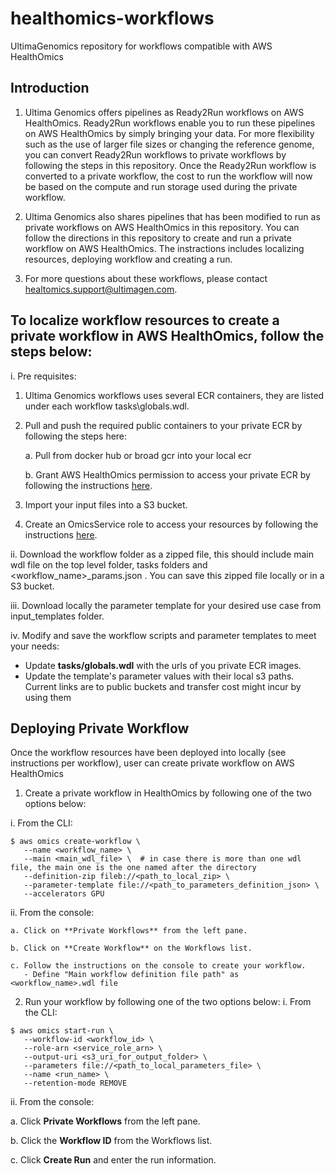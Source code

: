 # healthomics-workflows
UltimaGenomics repository for workflows compatible with AWS HealthOmics

## Introduction

1.	Ultima Genomics offers pipelines as Ready2Run workflows on AWS HealthOmics. Ready2Run workflows enable you to run these pipelines on AWS HealthOmics by simply bringing your data. For more flexibility such as the use of larger file sizes or changing the reference genome, you can convert Ready2Run workflows to private workflows by following the steps in this repository. Once the Ready2Run workflow is converted to a private workflow, the cost to run the workflow will now be based on the compute and run storage used during the private workflow.

2.	Ultima Genomics also shares pipelines that has been modified to run as private workflows on AWS HealthOmics in this repository. You can follow the directions in this repository to create and run a private workflow on AWS HealthOmics. The instractions includes localizing resources, deploying workflow and creating a run.

3.	For more questions about these workflows, please contact healtomics.support@ultimagen.com.

## To localize workflow resources to create a private workflow in AWS HealthOmics, follow the steps below:
i. Pre requisites: 
1. Ultima Genomics workflows uses several ECR containers, they are listed under each workflow tasks\globals.wdl.

2. Pull and push the required public containers to your private ECR by following the steps here:

    a. Pull from docker hub or broad gcr into your local ecr
   
    b. Grant AWS HealthOmics permission to access your private ECR by following the instructions [here](https://docs.aws.amazon.com/omics/latest/dev/permissions-resource.html#permissions-resource-ecr).
   
4. Import your input files into a S3 bucket.
5. Create an OmicsService role to access your resources by following the instructions [here](https://docs.aws.amazon.com/omics/latest/dev/setting-up-workflows.html).

ii. Download the workflow folder as a zipped file, this should include main wdl file on the top level folder, tasks folders and <workflow_name>_params.json . You can save this zipped file locally or in a S3 bucket. 

iii. Download locally the parameter template for your desired use case from input_templates folder. 

iv. Modify and save the workflow scripts and parameter templates to meet your needs:
   - Update **tasks/globals.wdl** with the urls of you private ECR images.
   - Update the template's parameter values with their local s3 paths. Current links are to public buckets and transfer cost might incur by using them

## Deploying Private Workflow
Once the workflow resources have been deployed into locally (see instructions per workflow), user can create private workflow on AWS HealthOmics
1. Create a private workflow in HealthOmics by following one of the two options below:

i. From the CLI:
 ~~~
$ aws omics create-workflow \
    --name <workflow_name> \
    --main <main_wdl_file> \  # in case there is more than one wdl file, the main one is the one named after the directory
    --definition-zip fileb://<path_to_local_zip> \
    --parameter-template file://<path_to_parameters_definition_json> \
    --accelerators GPU
 ~~~
ii. From the console:
    
    a. Click on **Private Workflows** from the left pane.
    
    b. Click on **Create Workflow** on the Workflows list.
    
    c. Follow the instructions on the console to create your workflow.
       - Define "Main workflow definition file path" as <workflow_name>.wdl file


2. Run your workflow by following one of the two options below:
i. From the CLI:
 ~~~
$ aws omics start-run \
    --workflow-id <workflow_id> \
    --role-arn <service_role_arn> \
    --output-uri <s3_uri_for_output_folder> \
    --parameters file://<path_to_local_parameters_file> \
    --name <run_name> \
    --retention-mode REMOVE
 ~~~
ii. From the console:
   
   a. Click **Private Workflows** from the left pane.

   b. Click the **Workflow ID** from the Workflows list.

   c. Click **Create Run** and enter the run information.
